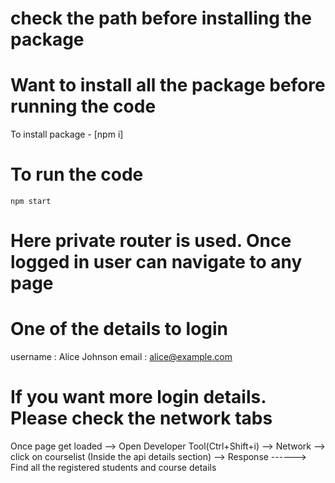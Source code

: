 # check the path before installing the package
# Want to install all the package before running the code 
 To install package - [npm i]

 # To run the code
    npm start
# Here private router is used. Once logged in user can navigate to any page

# One of the details to login 
username : Alice Johnson
email : alice@example.com

# If you want more login details. Please check the network tabs 

Once page get loaded --> Open Developer Tool(Ctrl+Shift+i) --> Network --> click on  courselist (Inside the api details section) --> Response 
  ------> Find all the registered students and course details
